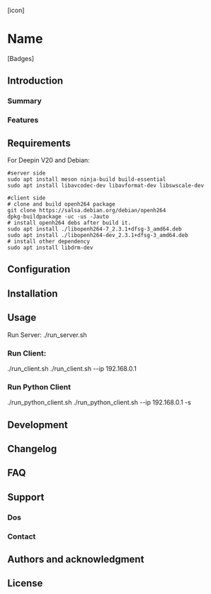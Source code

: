 [icon]

# Name

[Badges]

## Introduction

### Summary

### Features

## Requirements
For Deepin V20 and Debian:
```
#server side
sudo apt install meson ninja-build build-essential
sudo apt install libavcodec-dev libavformat-dev libswscale-dev

#client side
# clone and build openh264 package
git clone https://salsa.debian.org/debian/openh264
dpkg-buildpackage -uc -us -Jauto
# install openh264 debs after build it.
sudo apt install ./libopenh264-7_2.3.1+dfsg-3_amd64.deb
sudo apt install ./libopenh264-dev_2.3.1+dfsg-3_amd64.deb
# install other dependency
sudo apt install libdrm-dev
```

## Configuration

## Installation

## Usage
Run Server:
./run_server.sh

### Run Client:
./run_client.sh
./run_client.sh --ip 192.168.0.1
### Run Python Client
./run_python_client.sh
./run_python_client.sh --ip 192.168.0.1 -s

## Development

## Changelog

## FAQ

## Support

### Dos

### Contact

## Authors and acknowledgment

## License
